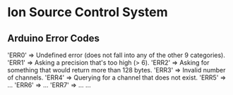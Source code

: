 # Ion Source Control System

## Arduino Error Codes
'ERR0' => Undefined error (does not fall into any of the other 9 categories).
'ERR1' => Asking a precision that's too high (> 6).
'ERR2' => Asking for something that would return more than 128 bytes.
'ERR3' => Invalid number of channels.
'ERR4' => Querying for a channel that does not exist.
'ERR5' => ...
'ERR6' => ...
'ERR7' => ...
...
